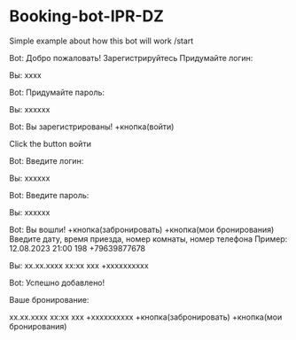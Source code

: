 # Booking-bot-IPR-DZ


Simple example about how this bot will work
/start

Bot:
Добро пожаловать!
Зарегистрируйтесь
Придумайте логин:

Вы:
xxxx

Bot:
Придумайте пароль:

Вы:
xxxxxx

Bot:
Вы зарегистрированы!
+кнопка(войти)

Click the button войти

Bot:
Введите логин:

Вы:
xxxxxx

Bot:
Введите пароль:

Вы:
xxxxxx

Bot:
Вы вошли!
+кнопка(забронировать)
+кнопка(мои бронирования)
Введите дату, время приезда, номер комнаты, номер телефона
Пример:
12.08.2023
21:00
198
+79639877678

Вы:
xx.xx.xxxx
xx:xx
xxx
+xxxxxxxxxx

Bot:
Успешно добавлено!

Ваше бронирование:

xx.xx.xxxx
xx:xx
xxx
+xxxxxxxxxx
+кнопка(забронировать)
+кнопка(мои бронирования)
